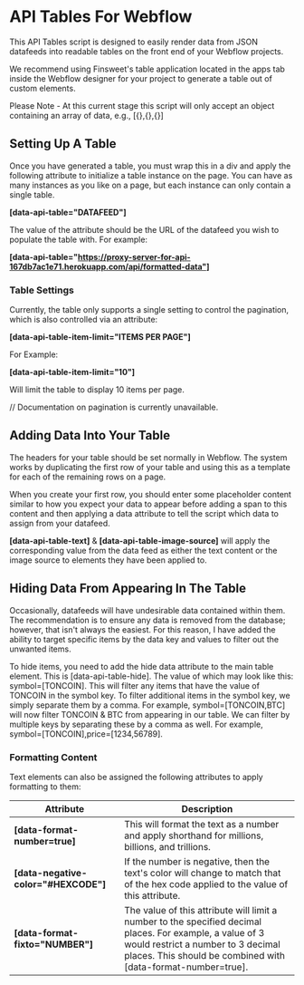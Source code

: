 
# API Tables For Webflow #

This API Tables script is designed to easily render data from JSON datafeeds into readable tables on the front end of your Webflow projects.

We recommend using Finsweet's table application located in the apps tab inside the Webflow designer for your project to generate a table out of custom elements.

Please Note - At this current stage this script will only accept an object containing an array of data, e.g., [{},{},{}]

## Setting Up A Table ##

Once you have generated a table, you must wrap this in a div and apply the following attribute to initialize a table instance on the page. You can have as many instances as you like on a page, but each instance can only contain a single table.

**[data-api-table="DATAFEED"]**

The value of the attribute should be the URL of the datafeed you wish to populate the table with. For example:

**[data-api-table="https://proxy-server-for-api-167db7ac1e71.herokuapp.com/api/formatted-data"]**

### Table Settings ###

Currently, the table only supports a single setting to control the pagination, which is also controlled via an attribute:

**[data-api-table-item-limit="ITEMS PER PAGE"]**

For Example:

**[data-api-table-item-limit="10"]**

Will limit the table to display 10 items per page.

// Documentation on pagination is currently unavailable.  

## Adding Data Into Your Table ##

The headers for your table should be set normally in Webflow. The system works by duplicating the first row of your table and using this as a template for each of the remaining rows on a page.

When you create your first row, you should enter some placeholder content similar to how you expect your data to appear before adding a span to this content and then applying a data attribute to tell the script which data to assign from your datafeed.

**[data-api-table-text]** & **[data-api-table-image-source]** will apply the corresponding value from the data feed as either the text content or the image source to elements they have been applied to.

## Hiding Data From Appearing In The Table ##

Occasionally, datafeeds will have undesirable data contained within them. The recommendation is to ensure any data is removed from the database; however, that isn't always the easiest. For this reason, I have added the ability to target specific items by the data key and values to filter out the unwanted items.

To hide items, you need to add the hide data attribute to the main table element. This is [data-api-table-hide]. The value of which may look like this: symbol=[TONCOIN]. This will filter any items that have the value of TONCOIN in the symbol key. To filter additional items in the symbol key, we simply separate them by a comma. For example, symbol=[TONCOIN,BTC] will now filter TONCOIN & BTC from appearing in our table. We can filter by multiple keys by separating these by a comma as well. For example, symbol=[TONCOIN],price=[1234,56789].

### Formatting Content ### 

Text elements can also be assigned the following attributes to apply formatting to them:

| Attribute  | Description |
| ---------- | ----------- |
| **[data-format-number=true]** | This will format the text as a number and apply shorthand for millions, billions, and trillions. |
| **[data-negative-color="#HEXCODE"]** | If the number is negative, then the text's color will change to match that of the hex code applied to the value of this attribute. |
| **[data-format-fixto="NUMBER"]** | The value of this attribute will limit a number to the specified decimal places. For example, a value of 3 would restrict a number to 3 decimal places. This should be combined with [data-format-number=true]. |
